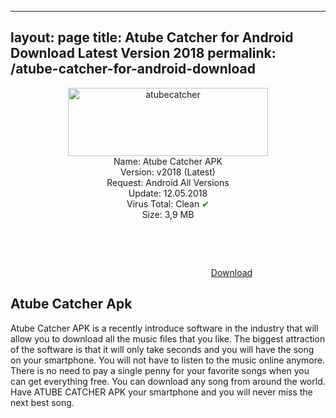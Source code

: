 
---
layout: page
title: Atube Catcher for Android Download Latest Version 2018
permalink: /atube-catcher-for-android-download
---

<script async src="//pagead2.googlesyndication.com/pagead/js/adsbygoogle.js"></script>
<!-- KingBaglanti -->
<ins class="adsbygoogle"
     style="display:block"
     data-ad-client="ca-pub-7942429830883405"
     data-ad-slot="4590880399"
     data-ad-format="link"></ins>
<script>
(adsbygoogle = window.adsbygoogle || []).push({});
</script>

<center>
<img src="https://atubecatcher.plusapkz.com/atubecatcher.jpg" width="320" height="109" alt="atubecatcher" title="atube" /><br />
Name: Atube Catcher APK<br />
Version: v2018 (Latest)<br />
Request: Android All Versions <br>
Update: 12.05.2018<br />
Virus Total: Clean <span style="color:green;">&#10004;</span><br>
Size: 3,9 MB<br />
<script async src="//pagead2.googlesyndication.com/pagead/js/adsbygoogle.js"></script>
<!-- Baglanti20090 -->
<ins class="adsbygoogle"
     style="display:inline-block;width:200px;height:90px"
     data-ad-client="ca-pub-7942429830883405"
     data-ad-slot="9116964791"></ins>
<script>
(adsbygoogle = window.adsbygoogle || []).push({});
</script>
<a target="_blank" rel="nofollow" href="http://files.dsnetwb.com/atubecatcher.apk">Download</a><br>
  </center>
<script async src="//pagead2.googlesyndication.com/pagead/js/adsbygoogle.js"></script>
<!-- Esneking -->
<ins class="adsbygoogle"
     style="display:block"
     data-ad-client="ca-pub-7942429830883405"
     data-ad-slot="4659442398"
     data-ad-format="auto"></ins>
<script>
(adsbygoogle = window.adsbygoogle || []).push({});
</script>
<h2>Atube Catcher Apk</h2>
Atube Catcher APK is a recently introduce software in the industry that will allow you to download all the music files that you like. The biggest attraction of the software is that it will only take seconds and you will have the song on your smartphone. You will not have to listen to the music online anymore. There is no need to pay a single penny for your favorite songs when you can get everything free. You can download any song from around the world. Have ATUBE CATCHER APK your smartphone and you will never miss the next best song. 
